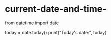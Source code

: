 # current-date-and-time-
from datetime import date

today = date.today()
print("Today's date:", today)
